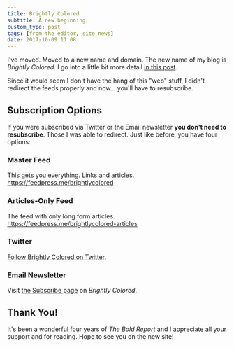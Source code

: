 ```yaml
---
title: Brightly Colored
subtitle: A new beginning
custom_type: post
tags: [from the editor, site news]
date: 2017-10-09 11:08
---
```


I've moved. Moved to a new name and domain. The new name of my blog is *Brightly Colored*. I go into a little bit more detail [in this post](https://brightlycolored.org/2017/10/a-new-beginning/).

Since it would seem I don't have the hang of this "web" stuff, I didn't redirect the feeds properly and now… you'll have to resubscribe.

## Subscription Options
If you were subscribed via Twitter or the Email newsletter **you don't need to resubscribe**. Those I was able to redirect. Just like before, you have four options:


### Master Feed

This gets you everything. Links and articles.<br>
<https://feedpress.me/brightlycolored>

### Articles-Only Feed

The feed with only long form articles.<br>
<https://feedpress.me/brightlycolored-articles>

### Twitter

[Follow Brightly Colored on Twitter](https://twitter.com/brightlycolord).

### Email Newsletter

Visit [the Subscribe page](https://brightlycolored.org/subscribe/) on *Brightly Colored*.

## Thank You!
It's been a wonderful four years of *The Bold Report* and I appreciate all your support and for reading. Hope to see you on the new site!
